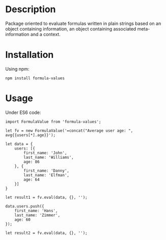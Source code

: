 # Description

Package oriented to evaluate formulas written in plain strings based on an object containing information, an object containing associated meta-information and a context.

# Installation

Using npm:

```
npm install formula-values
```

# Usage

Under ES6 code:

```
import FormulaValue from 'formula-values';

let fv = new FormulaValue('=concat("Average user age: ", avg{{users[*].age}}');

let data = {
	users: [{
		first_name: 'John',
		last_name: 'Williams',
		age: 86
	}, {
		first_name: 'Danny',
		last_name: 'Elfman',
		age: 64
	}]
}

let result1 = fv.eval(data, {}, '');

data.users.push({
	first_name: 'Hans',
	last_name: 'Zimmer',
	age: 60
});

let result2 = fv.eval(data, {}, '');
```
